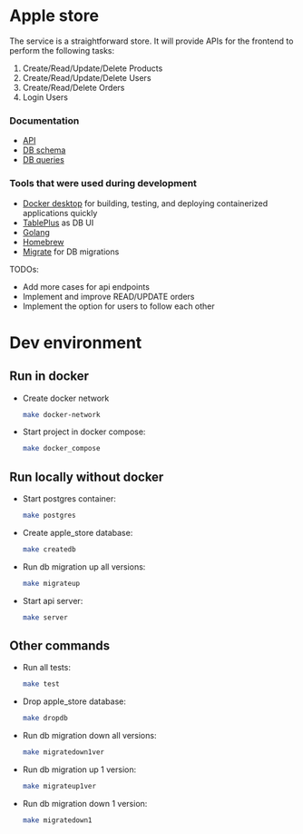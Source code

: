 # Apple store

The service is a straightforward store. It will provide APIs for the frontend to perform the following tasks:

1. Create/Read/Update/Delete Products
2. Create/Read/Update/Delete Users
3. Create/Read/Delete Orders
4. Login Users

### Documentation

- [API](https://documenter.getpostman.com/view/15139360/2s8YzP1jcW)
- [DB schema](./apple_store_db.png)
- [DB queries](./db/migration/000001_init_schema.up.sql)

### Tools that were used during development

- [Docker desktop](https://www.docker.com/products/docker-desktop) for building, testing, and deploying containerized applications quickly
- [TablePlus](https://tableplus.com/) as DB UI
- [Golang](https://golang.org/)
- [Homebrew](https://brew.sh/)
- [Migrate](https://github.com/golang-migrate/migrate/tree/master/cmd/migrate) for DB migrations

TODOs:

- Add more cases for api endpoints
- Implement and improve READ/UPDATE orders
- Implement the option for users to follow each other

# Dev environment

## Run in docker

- Create docker network

  ```bash
  make docker-network
  ```

- Start project in docker compose:

  ```bash
  make docker_compose
  ```

## Run locally without docker

- Start postgres container:

  ```bash
  make postgres
  ```

- Create apple_store database:

  ```bash
  make createdb
  ```

- Run db migration up all versions:

  ```bash
  make migrateup

  ```

- Start api server:

  ```bash
  make server
  ```

## Other commands

- Run all tests:

  ```bash
  make test
  ```

- Drop apple_store database:

  ```bash
  make dropdb
  ```

- Run db migration down all versions:

  ```bash
  make migratedown1ver
  ```

- Run db migration up 1 version:

  ```bash
  make migrateup1ver
  ```

- Run db migration down 1 version:

  ```bash
  make migratedown1
  ```
